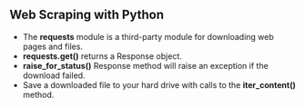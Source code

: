 ## Web Scraping with Python 

* The **requests** module is a third-party module for downloading web pages and files. 
* **requests.get()** returns a Response object. 
* **raise_for_status()** Response method will raise an exception if the download failed. 
* Save a downloaded file to your hard drive with calls to the **iter_content()** method. 